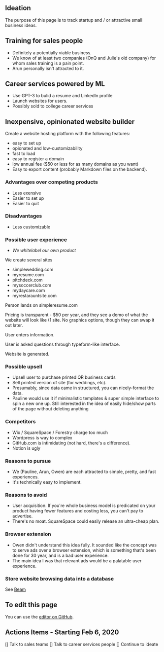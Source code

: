 ## Ideation
The purpose of this page is to track startup and / or attractive small business ideas.

## Training for sales people
- Definitely a potentially viable business.
- We know of at least two companies (OnQ and Julie's old company) for whom sales training is a pain point.
- Arun personally isn't attracted to it.

## Career services powered by ML
- Use GPT-3 to bulid a resume and LinkedIn profile
- Launch websites for users. 
- Possibly sold to college career services

## Inexpensive, opinionated website builder
Create a website hosting platform with the following features:
- easy to set up
- opionated and low-customizability
- fast to load
- easy to register a domain 
- low annual fee ($50 or less for as many domains as you want)
- Easy to export content (probably Markdown files on the backend).

### Advantages over competing products
- Less exensive
- Easier to set up
- Easier to quit
### Disadvantages
- Less customizable

### Possible user experience
- _We whitelabel our own product_

We create several sites
- simplewedding.com
- myresume.com
- pitchdeck.com
- mysoccerclub.com
- mydaycare.com
- myrestarauntsite.com

Person lands on simpleresume.com

Pricing is transparent - $50 per year, and they see a demo of what the website will look like (1 site. No graphics options, though they can swap it out later.

User enters information.

User is asked questions through typeform-like interface.

Website is generated.
### Possible upsell
- Upsell user to purchase printed QR business cards
- Sell printed version of site (for weddings, etc).
- Presumably, since data came in structured, you can nicely-format the data.
- Pauline would use it if minimalistic templates & super simple interface to spin a new one up. Still interested in the idea of easily hide/show parts of the page without deleting anything
### Competitors
- Wix / SquareSpace / Forestry charge too much
- Wordpress is way to complex
- GitHub.com is intimidating (not hard, there's a difference).
- Notion is ugly
### Reasons to pursue
- We (Pauline, Arun, Owen) are each attracted to simple, pretty, and fast experiences.
- It's technically easy to implement.

### Reasons to avoid
- User acquisition. If you're whole business model is predicated on your product having fewer features and costing less, you can't pay to advertise.
- There's no moat. SquareSpace could easily release an ultra-cheap plan.
### Browser extension
- Owen didn't understand this idea fully. It sounded like the concept was to serve ads over a browser extension, which is something that's been done for 30 year, and is a bad user experience. 
- The main idea I was that relevant ads would be a palatable user experience.
### Store website browsing data into a database
See [Beam](https://techcrunch.com/2021/02/03/beam-raises-9-5-million-to-build-a-web-browser-that-collects-ideas/)

## To edit this page
You can use the [editor on GitHub](https://github.com/owenbrown/ideation/edit/gh-pages/index.md).

## Actions Items - Starting Feb 6, 2020
[] Talk to sales teams
[] Talk to career services people
[] Continue to ideate
